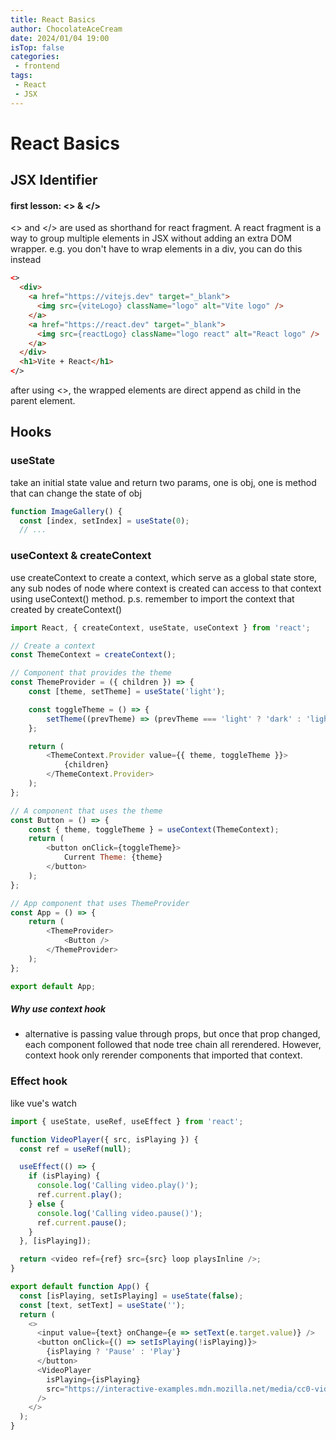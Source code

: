 ```yaml
---
title: React Basics
author: ChocolateAceCream
date: 2024/01/04 19:00
isTop: false
categories:
 - frontend
tags:
 - React
 - JSX
---
```


# React Basics <Badge text="React" type="warning" />
## JSX Identifier

#### first lesson: <> & </>
<> and </> are used as shorthand for react fragment.
A react fragment is a way to group multiple elements in JSX without adding an extra DOM wrapper.
e.g.
you don't have to wrap elements in a div, you can do this instead
```html
<>
  <div>
    <a href="https://vitejs.dev" target="_blank">
      <img src={viteLogo} className="logo" alt="Vite logo" />
    </a>
    <a href="https://react.dev" target="_blank">
      <img src={reactLogo} className="logo react" alt="React logo" />
    </a>
  </div>
  <h1>Vite + React</h1>
</>
```
after using <>, the wrapped elements are direct append as child in the parent element.

## Hooks
### useState
take an initial state value and return two params, one is obj, one is method that can change the state of obj
```js
function ImageGallery() {
  const [index, setIndex] = useState(0);
  // ...
```

### useContext & createContext
use createContext to create a context, which serve as a global state store, any sub nodes of node where context is created can access to that context using useContext() method.
p.s. remember to import the context that created by createContext()
```js
import React, { createContext, useState, useContext } from 'react';

// Create a context
const ThemeContext = createContext();

// Component that provides the theme
const ThemeProvider = ({ children }) => {
    const [theme, setTheme] = useState('light');

    const toggleTheme = () => {
        setTheme((prevTheme) => (prevTheme === 'light' ? 'dark' : 'light'));
    };

    return (
        <ThemeContext.Provider value={{ theme, toggleTheme }}>
            {children}
        </ThemeContext.Provider>
    );
};

// A component that uses the theme
const Button = () => {
    const { theme, toggleTheme } = useContext(ThemeContext);
    return (
        <button onClick={toggleTheme}>
            Current Theme: {theme}
        </button>
    );
};

// App component that uses ThemeProvider
const App = () => {
    return (
        <ThemeProvider>
            <Button />
        </ThemeProvider>
    );
};

export default App;
```

##### Why use context hook
- alternative is passing value through props, but once that prop changed, each component followed that node tree chain all rerendered. However, context hook only rerender components that imported that context.


### Effect hook
like vue's watch
```js
import { useState, useRef, useEffect } from 'react';

function VideoPlayer({ src, isPlaying }) {
  const ref = useRef(null);

  useEffect(() => {
    if (isPlaying) {
      console.log('Calling video.play()');
      ref.current.play();
    } else {
      console.log('Calling video.pause()');
      ref.current.pause();
    }
  }, [isPlaying]);

  return <video ref={ref} src={src} loop playsInline />;
}

export default function App() {
  const [isPlaying, setIsPlaying] = useState(false);
  const [text, setText] = useState('');
  return (
    <>
      <input value={text} onChange={e => setText(e.target.value)} />
      <button onClick={() => setIsPlaying(!isPlaying)}>
        {isPlaying ? 'Pause' : 'Play'}
      </button>
      <VideoPlayer
        isPlaying={isPlaying}
        src="https://interactive-examples.mdn.mozilla.net/media/cc0-videos/flower.mp4"
      />
    </>
  );
}
```